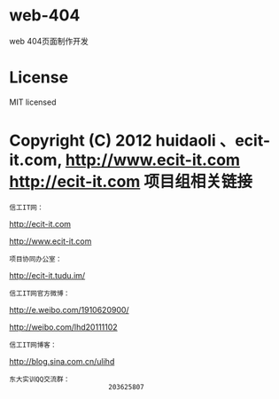 ﻿web-404
==================

web 404页面制作开发

License
=================
MIT licensed

Copyright (C) 2012 huidaoli 、ecit-it.com, http://www.ecit-it.com http://ecit-it.com
项目组相关链接
==========================================================================================================================
    信工IT网：
http://ecit-it.com
            
http://www.ecit-it.com

    项目协同办公室：
http://ecit-it.tudu.im/

    信工IT网官方微博：
http://e.weibo.com/1910620900/ 
                
http://weibo.com/lhd20111102

    信工IT网博客：
http://blog.sina.com.cn/ulihd


    东大实训QQ交流群：
                             203625807
